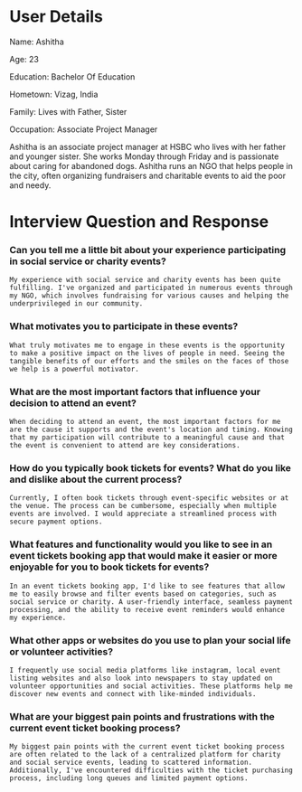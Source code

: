 # User Details

Name: Ashitha

Age: 23

Education: Bachelor Of Education

Hometown: Vizag, India

Family: Lives with Father, Sister

Occupation: Associate Project Manager


Ashitha is an associate project manager at HSBC who lives with her father and younger sister. She works Monday through Friday and is passionate about caring for abandoned dogs. Ashitha runs an NGO that helps people in the city, often organizing fundraisers and charitable events to aid the poor and needy.


# Interview Question and Response

### Can you tell me a little bit about your experience participating in social service or charity events?

```
My experience with social service and charity events has been quite fulfilling. I've organized and participated in numerous events through my NGO, which involves fundraising for various causes and helping the underprivileged in our community.
```

### What motivates you to participate in these events?

```
What truly motivates me to engage in these events is the opportunity to make a positive impact on the lives of people in need. Seeing the tangible benefits of our efforts and the smiles on the faces of those we help is a powerful motivator.
```

### What are the most important factors that influence your decision to attend an event?

```
When deciding to attend an event, the most important factors for me are the cause it supports and the event's location and timing. Knowing that my participation will contribute to a meaningful cause and that the event is convenient to attend are key considerations.
```

### How do you typically book tickets for events? What do you like and dislike about the current process?

```
Currently, I often book tickets through event-specific websites or at the venue. The process can be cumbersome, especially when multiple events are involved. I would appreciate a streamlined process with secure payment options.
```

### What features and functionality would you like to see in an event tickets booking app that would make it easier or more enjoyable for you to book tickets for events?

```
In an event tickets booking app, I'd like to see features that allow me to easily browse and filter events based on categories, such as social service or charity. A user-friendly interface, seamless payment processing, and the ability to receive event reminders would enhance my experience.
```

### What other apps or websites do you use to plan your social life or volunteer activities?

```
I frequently use social media platforms like instagram, local event listing websites and also look into newspapers to stay updated on volunteer opportunities and social activities. These platforms help me discover new events and connect with like-minded individuals.
```

### What are your biggest pain points and frustrations with the current event ticket booking process?

```
My biggest pain points with the current event ticket booking process are often related to the lack of a centralized platform for charity and social service events, leading to scattered information. Additionally, I've encountered difficulties with the ticket purchasing process, including long queues and limited payment options.
```